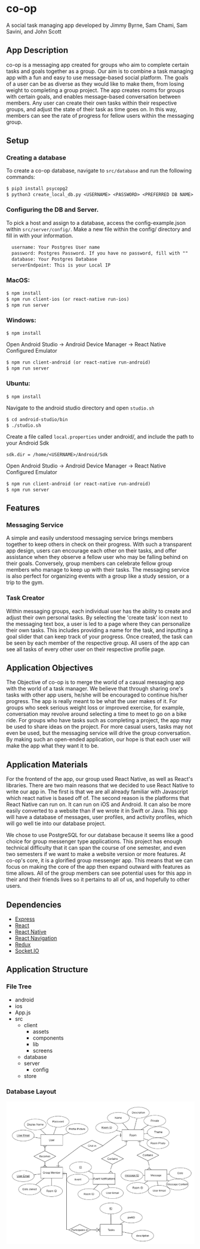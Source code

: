 #  co-op
A social task managing app developed by Jimmy Byrne, Sam Chami, Sam Savini, and John Scott


##  App Description
co-op is a messaging app created for groups who aim to complete certain tasks and goals together as a group. Our aim is to combine a task managing app with a fun and easy to use message-based social platform. The goals of a user can be as diverse as they would like to make them, from losing weight to completing a group project. The app creates rooms for groups with certain goals, and enables message-based conversation between members. Any user can create their own tasks within their respective groups, and adjust the state of their task as time goes on. In this way, members can see the rate of progress for fellow users within the messaging group.


##  Setup
### Creating a database
To create a co-op database, navigate to `src/database` and run the following commands:
```
$ pip3 install psycopg2
$ python3 create_local_db.py <USERNAME> <PASSWORD> <PREFERRED DB NAME>
```

### Configuring the DB and Server.
To pick a host and assign to a database, access the config-example.json within `src/server/config/`. Make a new file within the config/ directory and fill in with your information.
```
  username: Your Postgres User name
  password: Postgres Password. If you have no password, fill with ""
  database: Your Postgres Database
  serverEndpoint: This is your Local IP
```

###  MacOS:
```
$ npm install
$ npm run client-ios (or react-native run-ios)
$ npm run server
```

###  Windows:

```
$ npm install
```
Open Android Studio -> Android Device Manager -> React Native Configured Emulator
```
$ npm run client-android (or react-native run-android)
$ npm run server
```

###  Ubuntu:
```
$ npm install
```
Navigate to the android studio directory and open `studio.sh`
```
$ cd android-studio/bin
$ ./studio.sh
```
Create a file called `local.properties` under android/, and include the path to your Android Sdk
```
sdk.dir = /home/<USERNAME>/Android/Sdk
```
Open Android Studio -> Android Device Manager -> React Native Configured Emulator
```
$ npm run client-android (or react-native run-android)
$ npm run server
```


##  Features
###  Messaging Service
A simple and easily understood messaging service brings members together to keep others in check on their progress. With such a transparent app design, users can encourage each other on their tasks, and offer assistance when they observe a fellow user who may be falling behind on their goals. Conversely, group members can celebrate fellow group members who manage to keep up with their tasks. The messaging service is also perfect for organizing events with a group like a study session, or a trip to the gym.

###  Task Creator
Within messaging groups, each individual user has the ability to create and adjust their own personal tasks. By selecting the 'create task' icon next to the messaging text box, a user is led to a page where they can personalize their own tasks. This includes providing a name for the task, and inputting a goal slider that can keep track of your progress. Once created, the task can be seen by each member of the respective group. All users of the app can see all tasks of every other user on their respective profile page.


##  Application Objectives
The Objective of co-op is to merge the world of a casual messaging app with the world of a task manager. We believe that through sharing one's tasks with other app users, he/she will be encouraged to continue his/her progress. The app is really meant to be what the user makes of it. For groups who seek serious weight loss or improved exercise, for example, conversation may revolve around selecting a time to meet to go on a bike ride. For groups who have tasks such as completing a project, the app may be used to share ideas on the project. For more casual users, tasks may not even be used, but the messaging service will drive the group conversation. By making such an open-ended application, our hope is that each user will make the app what they want it to be.


##  Application Materials
For the frontend of the app, our group used React Native, as well as React's libraries. There are two main reasons that we decided to use React Native to write our app in. The first is that we are all already familiar with Javascript which react native is based off of. The second reason is the platforms that React Native can run on. It can run on iOS and Android. It can also be more easily converted to a website than if we wrote it in Swift or Java. This app will have a database of messages, user profiles, and activity profiles, which will go well tie into our database project.

We chose to use PostgreSQL for our database because it seems like a good choice for group messenger type applications. This project has enough technical difficulty that it can span the course of one semester, and even two semesters if we want to make a website version or more features. At co-op's core, it is a glorified group messenger app. This means that we can focus on making the core of the app then expand outward with features as time allows. All of the group members can see potential uses for this app in their and their friends lives so it pertains to all of us, and hopefully to other users.


##  Dependencies
*  [Express](https://expressjs.com/en/starter/installing.html)
*  [React](https://reactjs.org/docs/getting-started.html)
*  [React Native](https://facebook.github.io/react-native/docs/getting-started)
*  [React Navigation](https://reactnavigation.org/docs/en/getting-started.html)
*  [Redux](https://redux.js.org/)
*  [Socket.IO](https://socket.io/docs/)


##  Application Structure
###  File Tree
*  android
*  ios
*  App.js
*  src
    *  client
       *  assets
       *  components
       *  lib
       *  screens
    *  database
    *  server
       * config
    *  store

###  Database Layout
![ERD](databases/ERD-Integrated.png)

